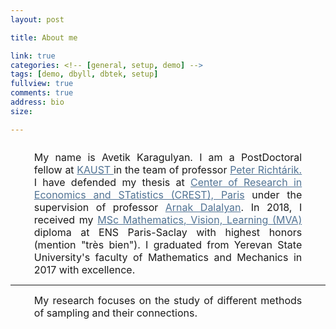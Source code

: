 ```yaml
---
layout: post

title: About me 

link: true
categories: <!-- [general, setup, demo] -->
tags: [demo, dbyll, dbtek, setup]
fullview: true
comments: true
address: bio
size: 

---
```


<!-- hyperlink color #428bca -->


<div style="font-size: 12pt; text-align: justify; margin-left: 1cm; margin-right: 1cm; margin-top: 0.7cm">
My name is Avetik Karagulyan. I am a PostDoctoral fellow at <a href="http://cemse.kaust.edu.sa/" 
style="color: #517394"> KAUST </a> in the team of professor <a href = "http://richtarik.org/" style="color: #517394"> Peter Richtárik. </a> I have defended my thesis at <a href="http://crest.science/" style="color: #517394"> 
Center of Research in Economics and STatistics (CREST), Paris</a> 
under the supervision of professor <a href="https://adalalyan.github.io/" style="color: #517394"> Arnak Dalalyan</a>.
In 2018, I received my <a href="http://math.ens-paris-saclay.fr/version-francaise/formations/master-mva/" style="color: #517394"> 
MSc Mathematics, Vision, Learning (MVA)</a>  diploma 
at ENS Paris-Saclay with highest honors (mention "très bien"). I graduated from Yerevan State University's faculty of Mathematics and Mechanics in 2017 with excellence.
</div>
<hr width="100%" size="10" align="left" color="#ced9e4">
<div style="font-size: 12pt; text-align: justify; margin-left: 1cm;  margin-right: 1cm">
	My research focuses on the study of different methods of sampling and their connections.
</div> 
